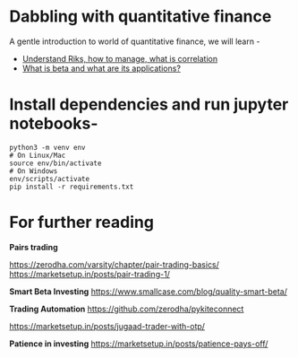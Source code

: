 # Dabbling with quantitative finance

A gentle introduction to world of quantitative finance, we will learn - 


* [Understand Riks, how to manage, what is correlation](1-kf-yfinance-risk.ipynb)
* [What is beta and what are its applications?](2-kf-yfinance-beta.ipynb)

# Install dependencies and run jupyter notebooks-

```
python3 -m venv env
# On Linux/Mac
source env/bin/activate 
# On Windows
env/scripts/activate
pip install -r requirements.txt
```

# For further reading

**Pairs trading** 

https://zerodha.com/varsity/chapter/pair-trading-basics/
https://marketsetup.in/posts/pair-trading-1/

**Smart Beta Investing**
https://www.smallcase.com/blog/quality-smart-beta/


**Trading Automation**
https://github.com/zerodha/pykiteconnect

https://marketsetup.in/posts/jugaad-trader-with-otp/


**Patience in investing**
https://marketsetup.in/posts/patience-pays-off/
